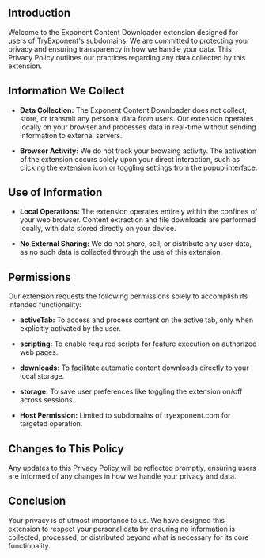 ## Introduction

Welcome to the Exponent Content Downloader extension designed for users of TryExponent's subdomains. We are committed to protecting your privacy and ensuring transparency in how we handle your data. This Privacy Policy outlines our practices regarding any data collected by this extension.

## Information We Collect

- **Data Collection:** The Exponent Content Downloader does not collect, store, or transmit any personal data from users. Our extension operates locally on your browser and processes data in real-time without sending information to external servers.

- **Browser Activity:** We do not track your browsing activity. The activation of the extension occurs solely upon your direct interaction, such as clicking the extension icon or toggling settings from the popup interface.

## Use of Information

- **Local Operations:** The extension operates entirely within the confines of your web browser. Content extraction and file downloads are performed locally, with data stored directly on your device.

- **No External Sharing:** We do not share, sell, or distribute any user data, as no such data is collected through the use of this extension.

## Permissions

Our extension requests the following permissions solely to accomplish its intended functionality:

- **activeTab:** To access and process content on the active tab, only when explicitly activated by the user.
  
- **scripting:** To enable required scripts for feature execution on authorized web pages.
  
- **downloads:** To facilitate automatic content downloads directly to your local storage.

- **storage:** To save user preferences like toggling the extension on/off across sessions.

- **Host Permission:** Limited to subdomains of tryexponent.com for targeted operation.

## Changes to This Policy

Any updates to this Privacy Policy will be reflected promptly, ensuring users are informed of any changes in how we handle your privacy and data.

## Conclusion

Your privacy is of utmost importance to us. We have designed this extension to respect your personal data by ensuring no information is collected, processed, or distributed beyond what is necessary for its core functionality.
